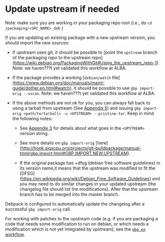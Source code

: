# Update upstream if needed

Note: make sure you are working in your packaging repo root (i.e., do
`cd /packaging/<SRC_NAME>_deb` )

If you are updating an existing package with a new upstream version, you should import the new sources: 

- If upstream uses git, it should be possible to [point the
`upstream` branch of the packaging repo to the upstream repo]
(https://wiki.debian.org/PackagingWithGit#Using_the_upstream_repo-1). 
Note: we haven???t yet validated this workflow at ALBA.
- If the package provides a working [`debian/watch` file]
(https://www.debian.org/doc/manuals/maint-guide/dother.en.html#watch),
it should be possible to use `gbp import-orig --uscan`.
Note: we haven???t yet validated this workflow at ALBA.
- If the above methods are not ok for you, you can always fall back to
using a tarball from upstream (See [Appendix 5](Appendix_5.md)) and issuing 
`gbp import-orig <path/to/tarball> -u <UPSTREAM> --pristine-tar`. 
Keep in mind the following notes:

  - See [Appendix 3](Appendix_3.md) for details about what goes in the `<UPSTREAM>` 
  version string. 
  - See more details on `gbp import-orig` [here]
(http://honk.sigxcpu.org/projects/git-buildpackage/manual-html/gbp.import.html#GBP.IMPORT.NEW.UPSTREAM). 

  - If the original package has +dfsg (debian free software
  guidelines) in its version name,it means that the upstream was 
  modified to fit the [DFSG]
  (https://en.wikipedia.org/wiki/Debian_Free_Software_Guidelines) and you
  may need to do similar changes in your updated upstream (the changelog
  file should list the modifications). After that the upstream branch has
  to be merged into the master branch. 

Debpack is configured to automatically update the changelog after a successful `gbp import-orig` call.

For working with patches to the upstream code (e.g. if you are packaging a code that needs some modification to run on debian, or which needs a modification which is not yet integrated by upstream), see the [`gbp pq` workflow](http://honk.sigxcpu.org/projects/git-buildpackage/manual-html/gbp.patches.html).

